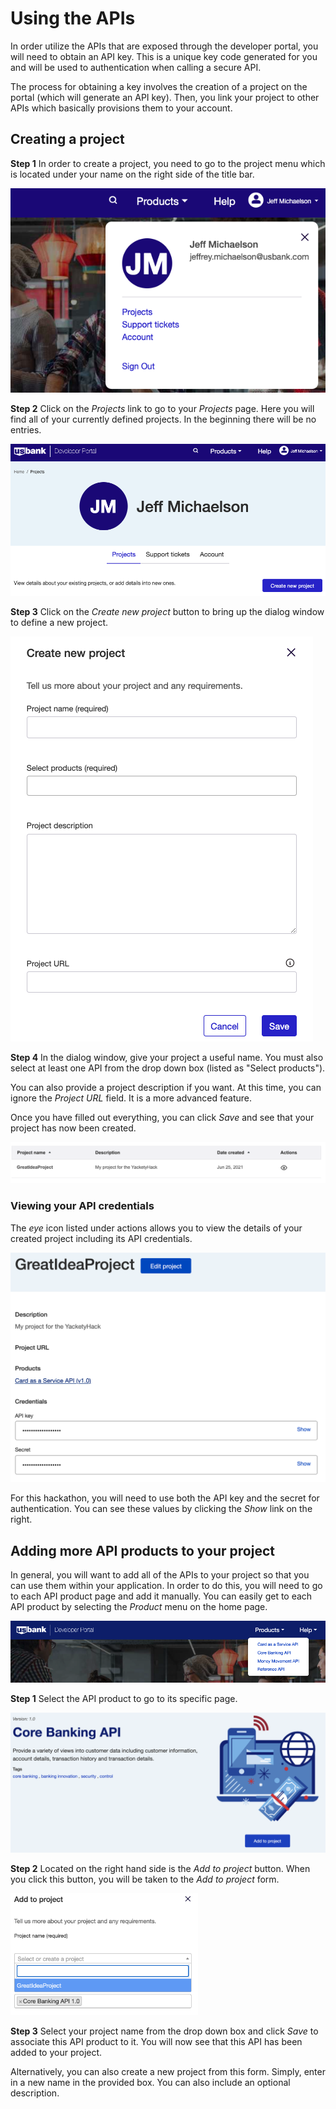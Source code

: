 # Using the APIs

In order utilize the APIs that are exposed through the developer portal, you will need to obtain an API key. This is a unique key code generated for you and will be used to authentication when calling a secure API.

The process for obtaining a key involves the creation of a project on the portal (which will generate an API key). Then, you link your project to other APIs which basically provisions them to your account.

## Creating a project

**Step 1** In order to create a project, you need to go to the project menu which is located under your name on the right side of the title bar.

![project menu](img/ProjectMenu.PNG)

 **Step 2** Click on the *Projects* link to go to your *Projects* page. Here you will find all of your currently defined projects. In the beginning there will be no entries.

 ![project page](img/ProjectPage.PNG)

 **Step 3** Click on the *Create new project* button to bring up the dialog window to define a new project.

 ![create project](img/CreateProject.PNG)

 **Step 4** In the dialog window, give your project a useful name. You must also select at least one API from the drop down box (listed as "Select products").

 You can also provide a project description if you want. At this time, you can ignore the *Project URL* field. It is a more advanced feature.

 Once you have filled out everything, you can click *Save* and see that your project has now been created.

 ![project created](img/ProjectList.png)

### Viewing your API credentials
 The *eye* icon listed under actions allows you to view the details of your created project including its API credentials.

![project created](img/NewProject.png)

For this hackathon, you will need to use both the API key and the secret for authentication. You can see these values by clicking the *Show* link on the right.

## Adding more API products to your project

In general, you will want to add all of the APIs to your project so that you can use them within your application. In order to do this, you will need to go to each API product page and add it manually. You can easily get to each API product by selecting the *Product* menu on the home page.

![API product menu](img/ProductList.png)

**Step 1** Select the API product to go to its specific page.

 ![API product page](img/CoreAPI.png)

**Step 2** Located on the right hand side is the *Add to project* button. When you click this button, you will be taken to the *Add to project* form.

<img src="img/AddToProject.png" alt="Add API to project" width="300">



**Step 3** Select your project name from the drop down box and click *Save* to associate this API product to it. You will now see that this API has been added to your project.

Alternatively, you can also create a new project from this form. Simply, enter in a new name in the provided box. You can also include an optional description.
